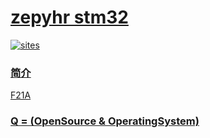 ﻿# [zepyhr stm32](https://github.com/OS-Q/F21Z)

[![sites](http://182.61.61.133/link/resources/OSQ.png)](http://www.OS-Q.com)

### [简介](https://github.com/OS-Q/F21Z/wiki)

[F21A](https://github.com/OS-Q/F21A)

### [Q = (OpenSource & OperatingSystem) ](http://www.OS-Q.com)

